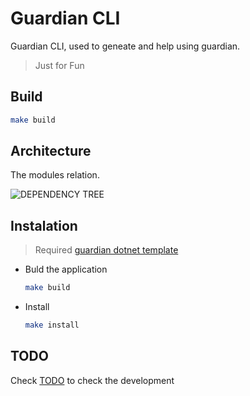 # Guardian CLI

Guardian CLI, used to geneate and help using guardian.

> Just for Fun


## Build

```sh
make build
```
## Architecture

The modules relation.

![DEPENDENCY TREE](https://github.com/lu-css/guardian-cli/assets/97306254/822f1a10-a823-4d9e-9cd0-a3f0dab98413)

## Instalation

> Required [guardian dotnet template](https://github.com/lu-css/Guardian-Template)

- Buld the application

    ```sh
    make build
    ```

- Install

    ```sh
    make install
    ```

## TODO

Check [TODO](https://github.com/lu-css/guardian-cli/blob/main/TODO.md) to check the development
